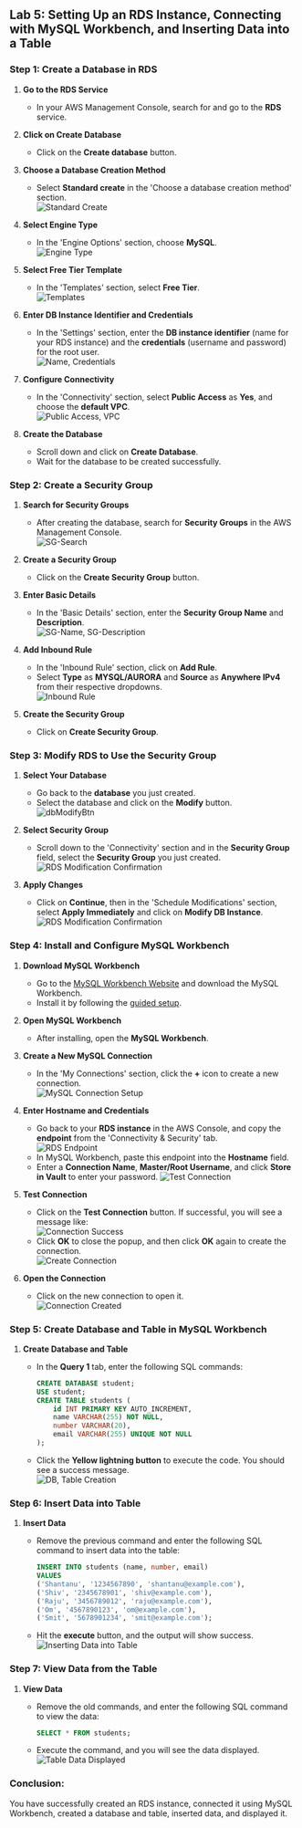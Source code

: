 ## Lab 5: Setting Up an RDS Instance, Connecting with MySQL Workbench, and Inserting Data into a Table

### Step 1: Create a Database in RDS

1. **Go to the RDS Service**  
   - In your AWS Management Console, search for and go to the **RDS** service.

2. **Click on Create Database**  
   - Click on the **Create database** button.

3. **Choose a Database Creation Method**  
   - Select **Standard create** in the 'Choose a database creation method' section.  
     ![Standard Create](/docs/Lab%205%20RDS%20Setup%20And%20Data%20Insertion/img/databaseCreationMethod.png)

4. **Select Engine Type**  
   - In the 'Engine Options' section, choose **MySQL**.  
     ![Engine Type](/docs/Lab%205%20RDS%20Setup%20And%20Data%20Insertion/img/engineTypes.png)

5. **Select Free Tier Template**  
   - In the 'Templates' section, select **Free Tier**.  
     ![Templates](/docs/Lab%205%20RDS%20Setup%20And%20Data%20Insertion/img/templateFreeTier.png)

6. **Enter DB Instance Identifier and Credentials**  
   - In the 'Settings' section, enter the **DB instance identifier** (name for your RDS instance) and the **credentials** (username and password) for the root user.  
     ![Name, Credentials](/docs/Lab%205%20RDS%20Setup%20And%20Data%20Insertion/img/settingsSectionNameUsernamePassword.png)

7. **Configure Connectivity**  
   - In the 'Connectivity' section, select **Public Access** as **Yes**, and choose the **default VPC**.  
     ![Public Access, VPC](/docs/Lab%205%20RDS%20Setup%20And%20Data%20Insertion/img/connectivityPublicAccessVPC.png)

8. **Create the Database**  
   - Scroll down and click on **Create Database**.  
   - Wait for the database to be created successfully.

### Step 2: Create a Security Group

1. **Search for Security Groups**  
   - After creating the database, search for **Security Groups** in the AWS Management Console.  
     ![SG-Search](/docs/Lab%205%20RDS%20Setup%20And%20Data%20Insertion/img/sgSearch.png)

2. **Create a Security Group**  
   - Click on the **Create Security Group** button.  
   
3. **Enter Basic Details**  
   - In the 'Basic Details' section, enter the **Security Group Name** and **Description**.  
     ![SG-Name, SG-Description](/docs/Lab%205%20RDS%20Setup%20And%20Data%20Insertion/img/basicDetailsSG.png)

4. **Add Inbound Rule**  
   - In the 'Inbound Rule' section, click on **Add Rule**.  
   - Select **Type** as **MYSQL/AURORA** and **Source** as **Anywhere IPv4** from their respective dropdowns.  
     ![Inbound Rule](/docs/Lab%205%20RDS%20Setup%20And%20Data%20Insertion/img/iboundRule-sg.png)

5. **Create the Security Group**  
   - Click on **Create Security Group**.

### Step 3: Modify RDS to Use the Security Group

1. **Select Your Database**  
   - Go back to the **database** you just created.  
   - Select the database and click on the **Modify** button.  
     ![dbModifyBtn](/docs/Lab%205%20RDS%20Setup%20And%20Data%20Insertion/img/dbModifyBtn.png)

2. **Select Security Group**  
   - Scroll down to the 'Connectivity' section and in the **Security Group** field, select the **Security Group** you just created.  
     ![RDS Modification Confirmation](/docs/Lab%205%20RDS%20Setup%20And%20Data%20Insertion/img/rdsSGSelection.png)

3. **Apply Changes**  
   - Click on **Continue**, then in the 'Schedule Modifications' section, select **Apply Immediately** and click on **Modify DB Instance**.  
     ![RDS Modification Confirmation](/docs/Lab%205%20RDS%20Setup%20And%20Data%20Insertion/img/rdsModfiyConfirmation.png)

### Step 4: Install and Configure MySQL Workbench

1. **Download MySQL Workbench**  
   - Go to the [MySQL Workbench Website](https://dev.mysql.com/downloads/workbench/) and download the MySQL Workbench.  
   - Install it by following the [guided setup](https://hitohitonomis-my.sharepoint.com/:v:/g/personal/gawd_hitohitonomi_cloud/Eb8IisLRTfNMuSjR5Q9lXj4BOo_wtRlnyFwxQSRnbfExIg?e=ovVbNq&nav=eyJyZWZlcnJhbEluZm8iOnsicmVmZXJyYWxBcHAiOiJTdHJlYW1XZWJBcHAiLCJyZWZlcnJhbFZpZXciOiJTaGFyZURpYWxvZy1MaW5rIiwicmVmZXJyYWxBcHBQbGF0Zm9ybSI6IldlYiIsInJlZmVycmFsTW9kZSI6InZpZXcifX0%3D).

2. **Open MySQL Workbench**  
   - After installing, open the **MySQL Workbench**.

3. **Create a New MySQL Connection**  
   - In the 'My Connections' section, click the **+** icon to create a new connection.  
     ![MySQL Connection Setup](/docs/Lab%205%20RDS%20Setup%20And%20Data%20Insertion/img/mysqlConnectionSetup.png)

4. **Enter Hostname and Credentials**  
   - Go back to your **RDS instance** in the AWS Console, and copy the **endpoint** from the 'Connectivity & Security' tab.  
     ![RDS Endpoint](/docs/Lab%205%20RDS%20Setup%20And%20Data%20Insertion/img/rdsEndpoint.png)  
   - In MySQL Workbench, paste this endpoint into the **Hostname** field.  
   - Enter a **Connection Name**, **Master/Root Username**, and click **Store in Vault** to enter your password.
     ![Test Connection](/docs/Lab%205%20RDS%20Setup%20And%20Data%20Insertion/img/testRDSConnection.png)
5. **Test Connection**  
   - Click on the **Test Connection** button. If successful, you will see a message like:  
     ![Connection Success](/docs/Lab%205%20RDS%20Setup%20And%20Data%20Insertion/img/RDS-MySQL-ConnectionSuccess.png)  
   - Click **OK** to close the popup, and then click **OK** again to create the connection.  
     ![Create Connection](/docs/Lab%205%20RDS%20Setup%20And%20Data%20Insertion/img/createConnection.png)

6. **Open the Connection**  
   - Click on the new connection to open it.  
     ![Connection Created](/docs/Lab%205%20RDS%20Setup%20And%20Data%20Insertion/img/connectionCreated.png)

### Step 5: Create Database and Table in MySQL Workbench

1. **Create Database and Table**  
   - In the **Query 1** tab, enter the following SQL commands:

        ```sql
        CREATE DATABASE student;
        USE student;
        CREATE TABLE students (
            id INT PRIMARY KEY AUTO_INCREMENT,
            name VARCHAR(255) NOT NULL,
            number VARCHAR(20),
            email VARCHAR(255) UNIQUE NOT NULL
        );
        ```

   - Click the **Yellow lightning button** to execute the code. You should see a success message.  
     ![DB, Table Creation](/docs/Lab%205%20RDS%20Setup%20And%20Data%20Insertion/img/databaseTableCreation.png)

### Step 6: Insert Data into Table

1. **Insert Data**  
   - Remove the previous command and enter the following SQL command to insert data into the table:

        ```sql
        INSERT INTO students (name, number, email)
        VALUES 
        ('Shantanu', '1234567890', 'shantanu@example.com'),
        ('Shiv', '2345678901', 'shiv@example.com'),
        ('Raju', '3456789012', 'raju@example.com'),
        ('Om', '4567890123', 'om@example.com'),
        ('Smit', '5678901234', 'smit@example.com');
        ```

   - Hit the **execute** button, and the output will show success.  
     ![Inserting Data into Table](/docs/Lab%205%20RDS%20Setup%20And%20Data%20Insertion/img/dataInsertionIntoTable.png)

### Step 7: View Data from the Table

1. **View Data**  
   - Remove the old commands, and enter the following SQL command to view the data:

        ```sql
        SELECT * FROM students;
        ```

   - Execute the command, and you will see the data displayed.  
     ![Table Data Displayed](/docs/Lab%205%20RDS%20Setup%20And%20Data%20Insertion/img/dataDisplay.png)

### Conclusion:
You have successfully created an RDS instance, connected it using MySQL Workbench, created a database and table, inserted data, and displayed it.
